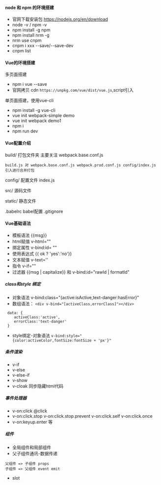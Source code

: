 #### node 和 npm 的环境搭建- 官网下载安装包  https://nodejs.org/en/download- node -v / npm -v- npm install -g npm- npm install nrm -g- nrm use cnpm - cnpm i xxx --save/--save-dev- cnpm list#### Vue的环境搭建多页面搭建- npm i vue --save - 官网拷贝 cdn  `https://unpkg.com/vue/dist/vue.js`,script引入单页面搭建，使用vue-cli- npm install -g vue-cli- vue init webpack-simple demo- vue init webpack demo1- npm i - npm run dev#### Vue配置介绍build/ 打包文件夹主要关注 webpack.base.conf.js```build.js 对 webpack.base.conf.js webpack.prod.conf.js config/index.js引入进行合并打包```config/ 配置文件index.jssrc/ 源码文件static/ 静态文件.babelrc babel配置.gitignore #### Vue基础语法- 模板语法 {{msg}}- html赋值 v-html=""- 绑定属性 v-bind:id= ""- 使用表达式 {{ ok ? 'yes':'no'}}- 文本赋值 v-text=''- 指令 v-if=""- 过滤器 {{msg | capitalize}} 和 v-bind:id="rawId | formatId"##### class和style 绑定- 对象语法 v-bind:class="{active:isActive,text-danger:hasError}"- 数组语法： `<div v-bind="[activeClass,errorClass]"></div>```` data: {    activeClass:'active',    errorClass:'text-danger' }```- style绑定-对象语法 `v-bind:style="{color:activeColor,fontSize:fontSize + 'px'}"`##### 条件渲染- v-if- v-else- v-else-if- v-show- v-cloak 同步隐藏html代码##### 事件处理器- v-on:click @click- v-on:click.stop v-on:click.stop.prevent v-on:click.self v-on:click.once- v-on:keyup.enter 等##### 组件- 全局组件和局部组件- 父子组件通讯-数据传递```父组件 => 子组件 props子组件 => 父组件 event emit```- slot